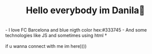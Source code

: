<h1 style='text-align:center'>Hello everybody im Danila👏</h1>
</br>
 - I love FC Barcelona and blue nigth color hex:#333745
- And some technologies like JS and sometimes using html †</br>
</br>
if u wanna connect with me im here))))
